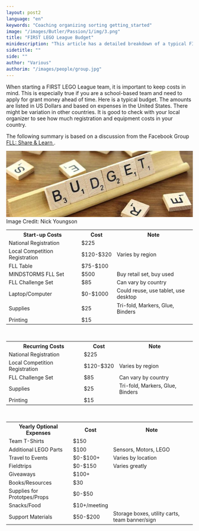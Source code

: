 ```yaml
---
layout: post2
language: "en"
keywords: "Coaching organizing sorting getting_started"
image: "/images/Butler/Passion/1/img/3.png"
title: "FIRST LEGO League Budget"
minidescription: "This article has a detailed breakdown of a typical FIRST LEGO League budget"
sidetitle: ""
side: ""
author: "Various"
authorim: "/images/people/group.jpg"
---
```


When starting a FIRST LEGO League team, it is important to keep costs in mind. This is especially true if you are a school-based team and need to apply for grant money ahead of time. Here is a typical budget. The amounts are listed in US Dollars and based on expenses in the United States. There might be variation in other countries. It is good to check with your local organizer to see how much registration and equipment costs in your country.

The following summary is based on a discussion from the Facebook Group <a href="https://www.facebook.com/groups/FLLShareandLearn/">FLL: Share & Learn </a>.

![](/images/coachcorner/Budget.jpg)
Image Credit: Nick Youngson

<table>
<tr>
<th>Start-up Costs</th>
<th>Cost</th>
<th>Note</th>
</tr>
<tr>
<td>National Registration</td>
<td>$225</td>
<td></td>
</tr>
<tr>
<td>Local Competition Registration</td>
<td>$120-$320</td>
<td>Varies by region</td>
</tr>
<tr>
<td>FLL Table</td>
<td>$75-$100</td>
<td></td>
</tr>
<tr>
<td>MINDSTORMS FLL Set</td>
<td>$500</td>
<td>Buy retail set, buy used</td>
</tr>
<tr>
<td>FLL Challenge Set</td>
<td>$85</td>
<td>Can vary by country</td>
</tr>
<tr>
<td>Laptop/Computer</td>
<td>$0-$1000</td>
<td>Could reuse, use tablet, use desktop</td>
</tr>
<tr>
<td>Supplies</td>
<td>$25</td>
<td>Tri-fold, Markers, Glue, Binders</td>
</tr>
<tr>
<td>Printing</td>
<td>$15</td>
<td></td>
</tr>
</table>

<br>

<table>
<tr>
<th>Recurring Costs</th>
<th>Cost</th>
<th>Note</th>
</tr>
<tr>
<td>National Registration</td>
<td>$225</td>
<td></td>
</tr>
<tr>
<td>Local Competition Registration</td>
<td>$120-$320</td>
<td>Varies by region</td>
</tr>
<tr>
<td>FLL Challenge Set</td>
<td>$85</td>
<td>Can vary by country</td>
</tr>

<tr>
<td>Supplies</td>
<td>$25</td>
<td>Tri-fold, Markers, Glue, Binders</td>
</tr>
</tr>
<tr>
<td>Printing</td>
<td>$15</td>
<td></td>
</tr>
</table>

<br>
<table>
<tr>
<th>Yearly Optional Expenses</th>
<th>Cost</th>
<th>Note</th>
</tr>
<tr>
<td>Team T-Shirts</td>
<td>$150</td>
<td></td>
</tr>
<tr>
<td>Additional LEGO Parts</td>
<td>$100</td>
<td>Sensors, Motors, LEGO</td>
</tr>
<tr>
<td>Travel to Events</td>
<td>$0-$100+</td>
<td>Varies by location</td>
</tr>
<tr>
<td>Fieldtrips</td>
<td>$0-$150</td>
<td>Varies greatly</td>
</tr>
<tr>
<td>Giveaways</td>
<td>$100+</td>
<td></td>
</tr>
<tr>
<td>Books/Resources</td>
<td>$30</td>
<td></td>
</tr>
<tr>
<td>Supplies for Prototpes/Props</td>
<td>$0-$50</td>
<td></td>
</tr>
<tr>
<td>Snacks/Food</td>
<td>$10+/meeting</td>
<td></td>
</tr>
<tr>
<td>Support Materials</td>
<td>$50-$200</td>
<td>Storage boxes, utility carts, team banner/sign</td>
</tr>

</table>
